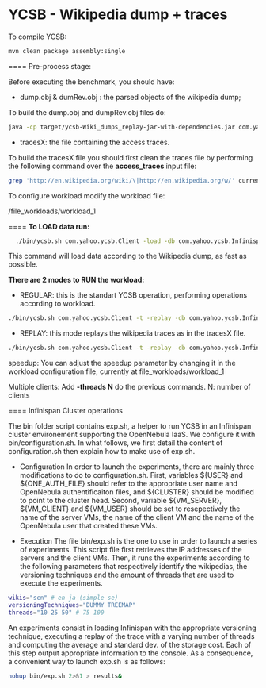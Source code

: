 YCSB - Wikipedia dump + traces
====
To compile YCSB:

```bash
mvn clean package assembly:single
```

====
Pre-process stage:

Before executing the benchmark, you should have:

- dump.obj & dumRev.obj : the parsed objects of the wikipedia dump;

To build the dump.obj and dumpRev.obj files do:

```bash
java -cp target/ycsb-Wiki_dumps_replay-jar-with-dependencies.jar com.yahoo.ycsb.workloads.CompressedDumpParser  wikiDump.xml
```
- tracesX: the file containing the access traces.

To build the tracesX file you should first clean the traces file by performing the following command over the **access_traces** input file:

```bash
grep 'http://en.wikipedia.org/wiki/\|http://en.wikipedia.org/w/' currenttmp | grep -v Special: | grep -v Image: | grep -v Category: | grep -v Wikipedia: | grep -v User: | grep -v Talk: | grep -v User_talk: | grep -v css | grep -v .class | grep -v Wikipedia% | grep -v 'oldid= -' 
```

To configure workload modify the workload file: 

/file_workloads/workload_1

====
**To LOAD data run:**

```bash
  ./bin/ycsb.sh com.yahoo.ycsb.Client -load -db com.yahoo.ycsb.InfinispanGlue -p keys_file=file_workloads/dump.obj -p replay_keys_file=file_workloads/tracesX -p oldid_file=file_workloads/dumpRevs.obj -P file_workloads/workload_1
```  
  
  This command will load data according to the Wikipedia dump, as fast as possible.
  

**There are 2 modes to RUN the workload:**

- REGULAR: this is the standart YCSB operation, performing operations according to workload.

```bash
./bin/ycsb.sh com.yahoo.ycsb.Client -t -replay -db com.yahoo.ycsb.InfinispanGlue -p keys_file=file_workloads/dump.obj -p replay_keys_file=file_workloads/tracesX -p oldid_file=file_workloads/dumpRevs.obj -P file_workloads/workload_1
```

- REPLAY: this mode replays the wikipedia traces as in the tracesX file.

```bash
./bin/ycsb.sh com.yahoo.ycsb.Client -t -replay -db com.yahoo.ycsb.InfinispanGlue -p keys_file=file_workloads/dump.obj -p replay_keys_file=file_workloads/tracesX -p oldid_file=file_workloads/dumpRevs.obj -P file_workloads/workload_1
```

  speedup: You can adjust the speedup parameter by changing it in  the workload configuration file, currently at file_workloads/workload_1
  
  Multiple clients: Add **-threads N** do the previous commands. N: number of clients

====
Infinispan Cluster operations

The bin folder script contains exp.sh, a helper to run YCSB in an Infinispan cluster environement supporting the OpenNebula IaaS.
We configure it with bin/configuration.sh.
In what follows, we first detail the content of configuration.sh then explain how to make use of exp.sh.

* Configuration 
In order to launch the experiments, there are mainly three modifications to do to configuration.sh. 
First, variables ${USER} and ${ONE_AUTH_FILE} should refer to the appropriate user name and OpenNebula authentificaiton files, and ${CLUSTER} should be modified to point to the cluster head.
Second, variable ${VM_SERVER}, ${VM_CLIENT} and ${VM_USER} should be set to resepectively the name of the server VMs, the name of the client VM and the name of the OpenNebula user that created these VMs. 

* Execution
The file bin/exp.sh is the one to use in order to launch a series of experiments.
This script file first retrieves the IP addresses of the servers and the client VMs.
Then, it runs the experiments according to the following parameters that respectively identify the wikipedias, the versioning techniques and the amount of threads that are used to execute the experiments.
```bash
wikis="scn" # en ja (simple se)
versioningTechniques="DUMMY TREEMAP" 
threads="10 25 50" # 75 100
```
An experiments consist in loading Infinispan with the appropriate versioning technique, executing a replay of the trace with a varying number of threads and computing the average and standard dev. of the storage cost. 
Each of this step output appropriate information to the console.
As a consequence, a convenient way to launch exp.sh is as follows:
```bash
nohup bin/exp.sh 2>&1 > results&
```

